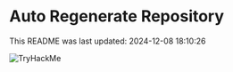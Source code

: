 # Auto Regenerate Repository

This README was last updated: 2024-12-08 18:10:26

 ![TryHackMe](https://tryhackme.com/badge/533634)